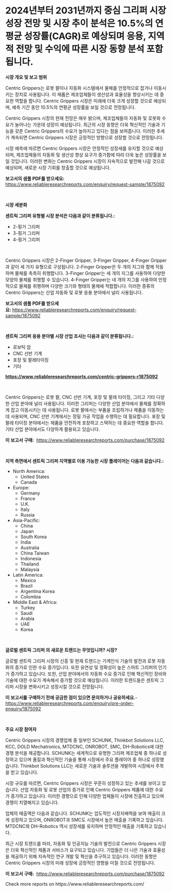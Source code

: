 <p><h1>2024년부터 2031년까지 중심 그리퍼 시장 성장 전망 및 시장 추이 분석은 10.5%의 연평균 성장률(CAGR)로 예상되며 응용, 지역적 전망 및 수익에 따른 시장 동향 분석 포함됩니다.</h1></p><p><strong>시장 개요 및 보고 범위</strong></p>
<p><p>Centric Grippers는 로봇 팔이나 자동화 시스템에서 물체를 안정적으로 잡거나 이동시키는 장치로 사용됩니다. 이 제품은 제조업체들이 생산성과 효율성을 향상시키는 데 중요한 역할을 합니다. Centric Grippers 시장은 미래에 더욱 크게 성장할 것으로 예상되며, 예측 기간 동안 10.5%의 연평균 성장률을 보일 것으로 전망됩니다.</p><p>Centric Grippers 시장의 현재 전망은 매우 밝으며, 제조업체들의 자동화 및 로봇화 수요가 늘어나는 가운데 성장이 예상됩니다. 최근의 시장 동향은 더욱 혁신적인 기술과 기능을 갖춘 Centric Grippers의 수요가 높아지고 있다는 점을 보여줍니다. 이러한 추세가 계속되면 Centric Grippers 시장은 긍정적인 방향으로 성장할 것으로 전망됩니다.</p><p>시장 예측에 따르면 Centric Grippers 시장은 안정적인 성장세를 유지할 것으로 예상되며, 제조업체들의 자동화 및 생산성 향상 요구가 증가함에 따라 더욱 높은 성장률을 보일 것입니다. 이러한 변화는 Centric Grippers 시장이 지속적으로 발전해 나갈 것으로 예상되며, 새로운 시장 기회를 창출할 것으로 예상됩니다.</p></p>
<p><strong>보고서의 샘플 PDF를 받으세요:</strong> <a href="https://www.reliableresearchreports.com/enquiry/request-sample/1875092">https://www.reliableresearchreports.com/enquiry/request-sample/1875092</a></p>
<p>&nbsp;</p>
<p><strong>시장 세분화</strong></p>
<p><strong>센트릭 그리퍼 유형별 시장 분석은 다음과 같이 분류됩니다.:</strong></p>
<p><ul><li>2-핑거 그리퍼</li><li>3-핑거 그리퍼</li><li>4-핑거 그리퍼</li></ul></p>
<p>&nbsp;</p>
<p><p>Centric Grippers 시장은 2-Finger Gripper, 3-Finger Gripper, 4-Finger Gripper과 같이 세 가지 유형으로 구성됩니다. 2-Finger Gripper은 두 개의 지그와 함께 작동하며 물체를 촉촉히 취행합니다. 3-Finger Gripper는 세 개의 지그를 사용하여 다양한 모양의 물체를 취행할 수 있습니다. 4-Finger Gripper는 네 개의 지그를 사용하여 안정적으로 물체를 취행하며 다양한 크기와 형태의 물체에 적합합니다. 이러한 종류의 Centric Grippers는 산업 자동화 및 로봇 응용 분야에서 널리 사용됩니다.</p></p>
<p><strong>보고서의 샘플 PDF를 받으세요:</strong>&nbsp;<a href="https://www.reliableresearchreports.com/enquiry/request-sample/1875092">https://www.reliableresearchreports.com/enquiry/request-sample/1875092</a></p>
<p>&nbsp;</p>
<p><strong> 센트릭 그리퍼 응용 분야별 시장 산업 조사는 다음과 같이 분류됩니다.:</strong></p>
<p><ul><li>로보틱 암</li><li>CNC 선반 기계</li><li>포장 및 팔레타이징</li><li>기타</li></ul></p>
<p><strong><a href="https://www.reliableresearchreports.com/centric-grippers-r1875092">https://www.reliableresearchreports.com/centric-grippers-r1875092</a></strong></p>
<p>&nbsp;</p>
<p><p>Centric Grippers는 로봇 팔, CNC 선반 기계, 포장 및 팔레 타이징, 그리고 기타 다양한 산업 분야에 널리 사용됩니다. 이러한 그리퍼는 다양한 산업 분야에서 물체를 정확하게 잡고 이동시키는 데 사용됩니다. 로봇 팔에서는 부품을 조립하거나 제품을 이동하는 데 사용되며, CNC 선반 기계에서는 정밀 가공 작업을 수행하는 데 필요합니다. 포장 및 팔레 타이징 분야에서는 제품을 안전하게 포장하고 스택하는 데 중요한 역할을 합니다. 기타 산업 분야에서도 다양하게 활용되고 있습니다.</p></p>
<p><strong>이 보고서 구매:</strong>&nbsp; <a href="https://www.reliableresearchreports.com/purchase/1875092">https://www.reliableresearchreports.com/purchase/1875092</a></p>
<p>&nbsp;</p>
<p><strong>지역 측면에서 센트릭 그리퍼 지역별로 이용 가능한 시장 플레이어는 다음과 같습니다.:</strong></p>
<p><ul>
    <li>
        North America:
        <ul>
            <li>United States</li>
            <li>Canada</li>
        </ul>
    </li>
    <li>
        Europe:
        <ul>
            <li>Germany</li>
            <li>France</li>
            <li>U.K.</li>
            <li>Italy</li>
            <li>Russia</li>
        </ul>
    </li>
    <li>
        Asia-Pacific:
        <ul>
            <li>China</li>
            <li>Japan</li>
            <li>South Korea</li>
            <li>India</li>
            <li>Australia</li>
            <li>China Taiwan</li>
            <li>Indonesia</li>
            <li>Thailand</li>
            <li>Malaysia</li>
        </ul>
    </li>
    <li>
        Latin America:
        <ul>
            <li>Mexico</li>
            <li>Brazil</li>
            <li>Argentina Korea</li>
            <li>Colombia</li>
        </ul>
    </li>
    <li>
        Middle East & Africa:
        <ul>
            <li>Turkey</li>
            <li>Saudi</li>
            <li>Arabia</li>
            <li>UAE</li>
            <li>Korea</li>
        </ul>
    </li>
    </ul></p>
<p>&nbsp;</p>
<p><strong>글로벌 센트릭 그리퍼 의 새로운 트렌드는 무엇입니까? 시장?</strong></p>
<p><p>글로벌 센트릭 그리퍼 시장의 신흥 및 현재 트렌드는 기계인식 기술의 발전과 로봇 자동화의 증가로 인한 수요 증가입니다. 또한 유연성 및 정확성이 높은 스마트 그리퍼의 인기가 증가하고 있습니다. 또한, 산업 분야에서의 자동화 수요 증가로 인해 혁신적인 장비와 기술에 대한 수요가 계속해서 증가할 것으로 예상됩니다. 이러한 트렌드들은 센트릭 그리퍼 시장을 변화시키고 성장시킬 것으로 전망됩니다.</p></p>
<p><strong>이 보고서를 구매하기 전에 궁금한 점이 있으면 문의하거나 공유하세요.</strong>- <a href="https://www.reliableresearchreports.com/enquiry/pre-order-enquiry/1875092">https://www.reliableresearchreports.com/enquiry/pre-order-enquiry/1875092</a></p>
<p>&nbsp;</p>
<p><strong>주요 시장 참여자</strong></p>
<p><p>Centric Grippers 시장의 경쟁업체 중 일부인 SCHUNK, Thinkbot Solutions LLC, KCC, DOLD Mechatronics, MTDCNC, ONROBOT, SMC, DH-Robotics에 대한 경쟁 분석을 제공합니다. SCHUNK는 세계적으로 유명한 그리퍼 제조업체 중 하나로 성장하고 있으며 품질과 혁신적인 기술을 통해 시장에서 주요 플레이어 중 하나로 성장했습니다. Thinkbot Solutions LLC는 새로운 기술과 솔루션을 개발하여 시장에서 주목을 받고 있습니다.</p><p>시장 규모를 따르면, Centric Grippers 시장은 꾸준히 성장하고 있는 추세를 보이고 있습니다. 산업 자동화 및 로봇 산업의 증가로 인해 Centric Grippers 제품에 대한 수요가 증가하고 있습니다. 이러한 경향으로 인해 다양한 업체들이 시장에 진출하고 있으며 경쟁이 치열해지고 있습니다.</p><p>업체의 매출액은 다음과 같습니다. SCHUNK는 압도적인 시장지배력을 보여 매출이 크게 성장하고 있으며, ONROBOT과 SMC도 시장에서 높은 매출을 기록하고 있습니다. MTDCNC와 DH-Robotics 역시 성장세를 유지하며 안정적인 매출을 기록하고 있습니다.</p><p>최근 시장 트렌드를 따라, 자동화 및 인공지능 기술의 발전으로 Centric Grippers 시장은 더욱 혁신적인 제품과 서비스가 요구되고 있습니다. 기업들은 더 나은 기술과 효율성을 제공하기 위해 지속적인 연구 개발 및 혁신을 추구하고 있습니다. 이러한 동향은 Centric Grippers 시장의 미래 성장에 긍정적인 영향을 미칠 것으로 전망됩니다.</p></p>
<p><strong>이 보고서 구매:</strong>&nbsp;&nbsp;<a href="https://www.reliableresearchreports.com/purchase/1875092">https://www.reliableresearchreports.com/purchase/1875092</a></p>
<p>Check more reports on https://www.reliableresearchreports.com/</p>